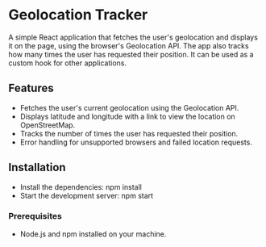 # Geolocation Tracker

A simple React application that fetches the user's geolocation and displays it on the page, using the browser's Geolocation API. The app also tracks how many times the user has requested their position.
It can be used as a custom hook for other applications.

## Features
- Fetches the user's current geolocation using the Geolocation API.
- Displays latitude and longitude with a link to view the location on OpenStreetMap.
- Tracks the number of times the user has requested their position.
- Error handling for unsupported browsers and failed location requests.

## Installation
- Install the dependencies:  npm install
- Start the development server:  npm start

### Prerequisites
- Node.js and npm installed on your machine.
